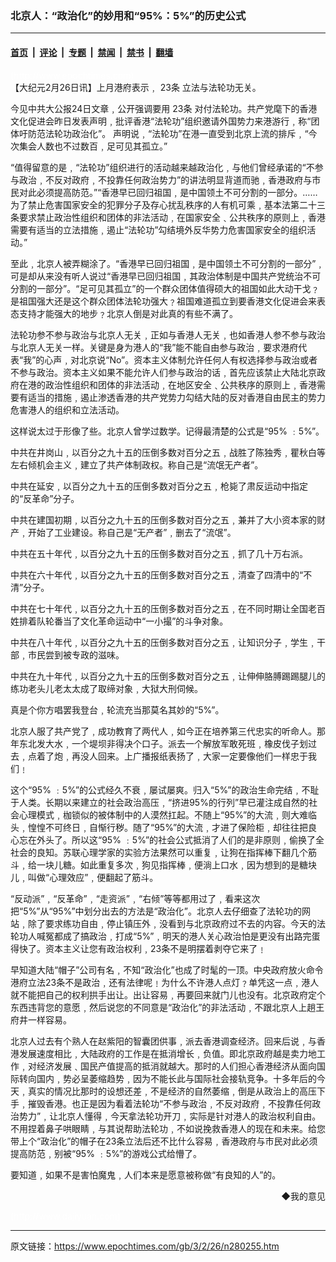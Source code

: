 ### 北京人：“政治化”的妙用和“95%：5%”的历史公式

---

#### [首页](../../../..?n280255) &nbsp;|&nbsp; [评论](../../../../../epoch-comment?n280255) &nbsp;|&nbsp; [专题](../../../../../epoch-special?n280255) &nbsp;|&nbsp; [禁闻](../../../../../epoch-news?n280255) &nbsp;|&nbsp; [禁书](../../../../../books?n280255) &nbsp;|&nbsp; [翻墙](https://github.com/gfw-breaker/nogfw/blob/master/README.md?n280255)


<div class="post_content" id="artbody" itemprop="articleBody">
 <!-- article content begin -->
 <p>
  <font color="#ffffff">
   (http://www.epochtimes.com)
  </font>
  <br/>
  【大纪元2月26日讯】上月港府表示﹐
  <ok href="https://www.epochtimes.com/gb/tag/23%E6%9D%A1.html">
   23条
  </ok>
  立法与法轮功无关。
 </p>
 <p>
  今见中共大公报24日文章﹐公开强调要用
  <ok href="https://www.epochtimes.com/gb/tag/23%E6%9D%A1.html">
   23条
  </ok>
  对付法轮功。共产党麾下的香港文化促进会昨日发表声明﹐批评香港“法轮功”组织邀请外国势力来港游行﹐称“团体吁防范法轮功政治化”。 声明说﹐“法轮功”在港一直受到北京上流的排斥﹐“今次集会人数也不过数百﹐足可见其孤立。”
 </p>
 <p>
  “值得留意的是﹐“法轮功”组织进行的活动越来越政治化﹐与他们曾经承诺的“不参与政治﹐不反对政府﹐不投靠任何政治势力”的讲法明显背道而驰﹐香港政府与市民对此必须提高防范。”“香港早已回归祖国﹐是中国领土不可分割的一部分。……为了禁止危害国家安全的犯罪分子及存心扰乱秩序的人有机可乘﹐基本法第二十三条要求禁止政治性组织和团体的非法活动﹐在国家安全﹑公共秩序的原则上﹐香港需要有适当的立法措施﹐遏止“法轮功”勾结境外反华势力危害国家安全的组织活动。”
 </p>
 <p>
  至此﹐北京人被弄糊涂了。“香港早已回归祖国﹐是中国领土不可分割的一部分”﹐可是却从来没有听人说过“香港早已回归祖国﹐其政治体制是中国共产党统治不可分割的一部分”。“足可见其孤立”的一个群众团体值得硕大的祖国如此大动干戈﹖是祖国强大还是这个群众团体法轮功强大﹖祖国难道孤立到要香港文化促进会来表态支持才能强大的地步﹖北京人倒是对此真的有些不满了。
 </p>
 <p>
  法轮功参不参与政治与北京人无关﹐正如与香港人无关﹐也如香港人参不参与政治与北京人无关一样。关键是身为港人的“我”能不能自由参与政治﹐要求港府代表“我”的心声﹐对北京说“No”。资本主义体制允许任何人有权选择参与政治或者不参与政治。资本主义如果不能允许人们参与政治的话﹐首先应该禁止大陆北京政府在港的政治性组织和团体的非法活动﹐在地区安全﹑公共秩序的原则上﹐香港需要有适当的措施﹐遏止渗透香港的共产党势力勾结大陆的反对香港自由民主的势力危害港人的组织和立法活动。
 </p>
 <p>
  这样说太过于形像了些。北京人曾学过数学。记得最清楚的公式是“95% ﹕5%”。
 </p>
 <p>
  中共在井岗山﹐以百分之九十五的压倒多数对百分之五﹐战胜了陈独秀﹐瞿秋白等左右倾机会主义﹐建立了共产体制政权。称自己是“流氓无产者”。
 </p>
 <p>
  中共在延安﹐以百分之九十五的压倒多数对百分之五﹐枪毙了肃反运动中指定的“反革命”分子。
 </p>
 <p>
  中共在建国初期﹐以百分之九十五的压倒多数对百分之五﹐兼并了大小资本家的财产﹐开始了工业建设。称自己是“无产者”﹐删去了“流氓”。
 </p>
 <p>
  中共在五十年代﹐以百分之九十五的压倒多数对百分之五﹐抓了几十万右派。
 </p>
 <p>
  中共在六十年代﹐以百分之九十五的压倒多数对百分之五﹐清查了四清中的“不清”分子。
 </p>
 <p>
  中共在七十年代﹐以百分之九十五的压倒多数对百分之五﹐在不同时期让全国老百姓排着队轮番当了文化革命运动中“一小撮”的斗争对象。
 </p>
 <p>
  中共在八十年代﹐以百分之九十五的压倒多数对百分之五﹐让知识分子﹐学生﹐干部﹐市民尝到被专政的滋味。
 </p>
 <p>
  中共在九十年代﹐以百分之九十五的压倒多数对百分之五﹐让伸伸胳膊踢踢腿儿的练功老头儿老太太成了取缔对象﹐大狱大刑伺候。
 </p>
 <p>
  真是个你方唱罢我登台﹐轮流充当那莫名其妙的“5%”。
 </p>
 <p>
  北京人服了共产党了﹐成功教育了两代人﹐如今正在培养第三代忠实的听命人。那年东北发大水﹐一个堤坝非得决个口子。派去一个解放军敢死班﹐橡皮伐子划过去﹐点着了炮﹐再没人回来。上广播报纸表扬了﹐大家一定要像他们一样忠于我们﹗
 </p>
 <p>
  这个“95% ﹕5%”的公式经久不衰﹐屡试屡爽。归入“5%”的政治生命完结﹐不耻于人类。长期以来建立的社会政治高压﹐“挤进95%的行列”早已灌注成自然的社会心理模式﹐枷锁似的被体制中的人漠然扛起。不随上“95%”的大流﹐则大难临头﹐惶惶不可终日﹐自惭行秽。随了“95%”的大流﹐才进了保险柜﹐却往往把良心忘在外头了。所以这“95% ﹕5%”的社会公式抵消了人们的是非原则﹐偷换了全社会的良知。苏联心理学家的实验方法果然可以重复﹐让狗在指挥棒下翻几个筋斗﹐给一块儿糖。如此重复多次﹐狗见指挥棒﹐便淌上口水﹐因为想到的是糖块儿﹐叫做“心理效应”﹐便翻起了筋斗。
 </p>
 <p>
  “反动派”﹐“反革命”﹐“走资派”﹐“右倾”等等都用过了﹐看来这次把“5%”从“95%”中划分出去的方法是“政治化”。北京人去仔细查了法轮功的网站﹐除了要求练功自由﹐停止镇压外﹐没看到与北京政府过不去的内容。今天的法轮功人喊冤都成了搞政治﹐打成“5%”﹐明天的港人关心政治怕是更没有出路完蛋得快了。资本主义让您有政治权利﹐23条不是明摆着剥夺它来了﹗
 </p>
 <p>
  早知道大陆“帽子”公司有名﹐不知“政治化”也成了时髦的一顶。中央政府放火命令港府立法23条不是政治﹐还有法律呢﹗为什么不许港人点灯﹖单凭这一点﹐港人就不能把自己的权利拱手出让。出让容易﹐再要回来就门儿也没有。北京政府定个东西违背您的意愿﹐然后说您的不同意是“政治化”的非法活动﹐不跟北京人上趟王府井一样容易。
 </p>
 <p>
  北京人过去有个熟人在赵紫阳的智囊团供事﹐派去香港调查经济。回来后说﹐与香港发展速度相比﹐大陆政府的工作是在抵消增长﹐负值。即北京政府越是卖力地工作﹐对经济发展﹑国民产值提高的抵消就越大。那时的人们担心香港经济从面向国际转向国内﹐势必呈萎缩趋势﹐因为不能长此与国际社会接轨竞争。十多年后的今天﹐真实的情况比那时的设想还差﹐不是经济的自然萎缩﹐倒是从政治上的高压下手﹐摧毁香港。也正是因为看着法轮功“不参与政治﹐不反对政府﹐不投靠任何政治势力”﹐让北京人懂得﹐今天拿法轮功开刀﹐实际是针对港人的政治权利自由。不用捏着鼻子哄眼睛﹐与其说帮助法轮功﹐不如说挽救香港人的现在和未来。给您带上个“政治化”的帽子在23条立法后还不比什么容易﹐香港政府与市民对此必须提高防范﹐别被“95% ﹕5%”的游戏公式给懵了。
 </p>
 <p>
  要知道﹐如果不是害怕魔鬼﹐人们本来是愿意被称做“有良知的人”的。
 </p>
 <div align="right">
  <ok href="sendmail.asp?p=pinglunfankui&amp;subject=评论文章读者反馈&amp;body=您好﹐我读了贵网站的文章《北京人：“政治化”的妙用和“95%：5%”的历史公式》后﹐">
   ◆我的意见
  </ok>
 </div>
 <p>
  <font color="#ffffff">
   (http://www.dajiyuan.com)
  </font>
 </p>
 <!-- article content end -->
 <div id="below_article_ad">
 </div>
</div>


---

原文链接：https://www.epochtimes.com/gb/3/2/26/n280255.htm